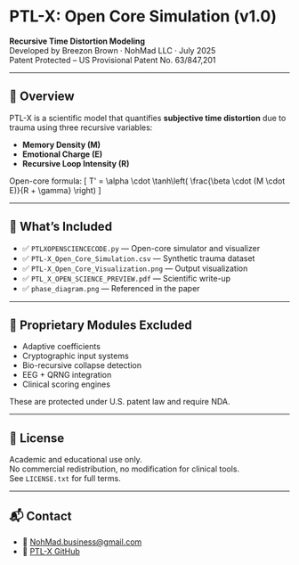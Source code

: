 # PTL-X: Open Core Simulation (v1.0)

**Recursive Time Distortion Modeling**  
Developed by Breezon Brown · NohMad LLC · July 2025  
Patent Protected – US Provisional Patent No. 63/847,201

---

## 🧠 Overview

PTL-X is a scientific model that quantifies **subjective time distortion** due to trauma using three recursive variables:

- **Memory Density (M)**  
- **Emotional Charge (E)**  
- **Recursive Loop Intensity (R)**

Open-core formula:
\[
T' = \alpha \cdot \tanh\left( \frac{\beta \cdot (M \cdot E)}{R + \gamma} \right)
\]

---

## 📁 What’s Included

- ✅ `PTLXOPENSCIENCECODE.py` — Open-core simulator and visualizer  
- ✅ `PTL-X_Open_Core_Simulation.csv` — Synthetic trauma dataset  
- ✅ `PTL-X_Open_Core_Visualization.png` — Output visualization  
- ✅ `PTL_X_OPEN_SCIENCE_PREVIEW.pdf` — Scientific write-up  
- ✅ `phase_diagram.png` — Referenced in the paper  

---

## 🚫 Proprietary Modules Excluded

- Adaptive coefficients  
- Cryptographic input systems  
- Bio-recursive collapse detection  
- EEG + QRNG integration  
- Clinical scoring engines  

These are protected under U.S. patent law and require NDA.

---

## 📜 License

Academic and educational use only.  
No commercial redistribution, no modification for clinical tools.  
See `LICENSE.txt` for full terms.

---

## 📬 Contact

- 📧 NohMad.business@gmail.com  
- 📎 [PTL-X GitHub](https://github.com/nohmadllc)
